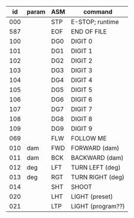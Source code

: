id | param | ASM | command
---|---|---|---
000 | | STP | E-STOP; runtime
587 | | EOF | END OF FILE <!-- last april tag -->
100 | | DG0 | DIGIT 0
101 | | DG1 | DIGIT 1
102 | | DG2 | DIGIT 2
103 | | DG3 | DIGIT 3
104 | | DG4 | DIGIT 4
105 | | DG5 | DIGIT 5
106 | | DG6 | DIGIT 6
107 | | DG7 | DIGIT 7
108 | | DG8 | DIGIT 8
109 | | DG9 | DIGIT 9
069 | | FLW | FOLLOW ME
010 | dam | FWD | FORWARD (dam)
011 | dam | BCK | BACKWARD (dam)
012 | deg | LFT | TURN LEFT (deg)
013 | deg | RGT | TURN RIGHT (deg)
014 | | SHT | SHOOT
020 | | LHT | LIGHT (preset)
021 | | LTP | LIGHT (program??)